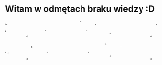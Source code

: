 # Witam w odmętach braku wiedzy :D
。　　　　　　　　　　　　　　　　　ﾟ　　　.　　　　　　　　　　　　　　.
      ,　　　　　　　　　.　
　　　　　　　　.
　　　　　。　　　　　　　　　　　　　　　　　　　ﾟ　　　　　　　　　。

 　　　　　　。　　　　　　　　　　　　　　　　　ﾟ　　　.　　　　　　　　　　　　　　.
      ,　　　　　　　　　.　
　　　　　　　　.
　　　　　。　　　　　　　　　　　　　　　　　　　ﾟ　　　　　　　　　。
